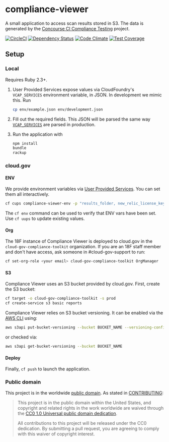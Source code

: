 # compliance-viewer

A small application to access scan results stored in S3. The data is generated by the [Concourse CI Compliance Testing](https://github.com/18F/concourse-compliance-testing) project.

[![CircleCI](https://circleci.com/gh/18F/compliance-viewer.svg?style=svg)](https://circleci.com/gh/18F/compliance-viewer)
[![Dependency Status](https://gemnasium.com/18F/compliance-viewer.svg)](https://gemnasium.com/18F/compliance-viewer)
[![Code Climate](https://codeclimate.com/github/18F/compliance-viewer/badges/gpa.svg)](https://codeclimate.com/github/18F/compliance-viewer)
[![Test Coverage](https://codeclimate.com/github/18F/compliance-viewer/badges/coverage.svg)](https://codeclimate.com/github/18F/compliance-viewer/coverage)

## Setup

### Local

Requires Ruby 2.3+.

1. User Provided Services expose values via CloudFoundry's `VCAP_SERVICES` environment variable, in JSON. In development we mimic this. Run

    ```bash
    cp env/example.json env/development.json
    ```

1. Fill out the required fields. This JSON will be parsed the same way [`VCAP_SERVICES`](https://docs.cloudfoundry.org/devguide/deploy-apps/environment-variable.html#VCAP-SERVICES) are parsed in production.
1. Run the application with

    ```bash
    npm install
    bundle
    rackup
    ```

### cloud.gov

#### ENV

We provide environment variables via [User Provided Services](https://docs.cloudfoundry.org/devguide/services/user-provided.html). You can set them all interactively.

```bash
cf cups compliance-viewer-env -p "results_folder, new_relic_license_key"
```

The `cf env` command can be used to verify that ENV vars have been set. Use `cf uups` to update existing values.

#### Org

The 18F instance of Compliance Viewer is deployed to cloud.gov in the `cloud-gov-compliance-toolkit` organization. If you are an 18F staff member and don't have access, ask someone in #cloud-gov-support to run:

```bash
cf set-org-role <your email> cloud-gov-compliance-toolkit OrgManager
```

#### S3

Compliance Viewer uses an S3 bucket provided by cloud.gov. First, create the S3 bucket:

```bash
cf target -o cloud-gov-compliance-toolkit -s prod
cf create-service s3 basic reports
```

Compliance Viewer relies on S3 bucket versioning. It can be enabled via the [AWS CLI](https://aws.amazon.com/cli/) using:

```bash
aws s3api put-bucket-versioning --bucket BUCKET_NAME --versioning-configuration Status=Enabled
```

or checked via:

```bash
aws s3api get-bucket-versioning --bucket BUCKET_NAME
```

#### Deploy

Finally, `cf push` to launch the application.

### Public domain

This project is in the worldwide [public domain](LICENSE.md). As stated in [CONTRIBUTING](CONTRIBUTING.md):

> This project is in the public domain within the United States, and copyright and related rights in the work worldwide are waived through the [CC0 1.0 Universal public domain dedication](https://creativecommons.org/publicdomain/zero/1.0/).
>
> All contributions to this project will be released under the CC0 dedication. By submitting a pull request, you are agreeing to comply with this waiver of copyright interest.
